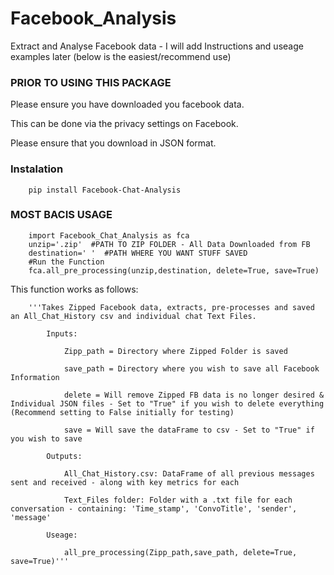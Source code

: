 # Facebook_Analysis
Extract and Analyse Facebook data - I will add Instructions and useage examples later (below is the easiest/recommend use)

### PRIOR TO USING THIS PACKAGE
Please ensure you have downloaded you facebook data.

This can be done via the privacy settings on Facebook. 

Please ensure that you download in JSON format. 

### Instalation
        pip install Facebook-Chat-Analysis


### MOST BACIS USAGE 

        import Facebook_Chat_Analysis as fca
        unzip='.zip'  #PATH TO ZIP FOLDER - All Data Downloaded from FB
        destination=' '  #PATH WHERE YOU WANT STUFF SAVED 
        #Run the Function
        fca.all_pre_processing(unzip,destination, delete=True, save=True)


This function works as follows:

        '''Takes Zipped Facebook data, extracts, pre-processes and saved an All_Chat_History csv and individual chat Text Files.

            Inputs:

                Zipp_path = Directory where Zipped Folder is saved

                save_path = Directory where you wish to save all Facebook Information

                delete = Will remove Zipped FB data is no longer desired & Individual JSON files - Set to "True" if you wish to delete everything (Recommend setting to False initially for testing)

                save = Will save the dataFrame to csv - Set to "True" if you wish to save

            Outputs:

                All_Chat_History.csv: DataFrame of all previous messages sent and received - along with key metrics for each

                Text_Files folder: Folder with a .txt file for each conversation - containing: 'Time_stamp', 'ConvoTitle', 'sender', 'message'   

            Useage:

                all_pre_processing(Zipp_path,save_path, delete=True, save=True)'''

